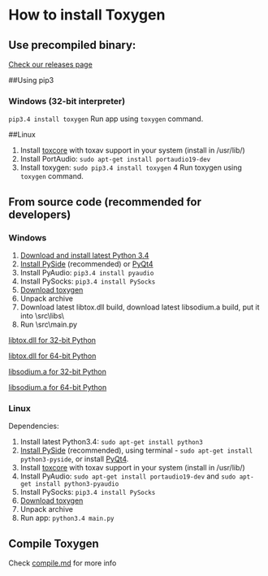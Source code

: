 # How to install Toxygen

## Use precompiled binary:
[Check our releases page](https://github.com/xveduk/toxygen/releases)

##Using pip3

### Windows  (32-bit interpreter)

``pip3.4 install toxygen``
Run app using ``toxygen`` command.

##Linux

1. Install [toxcore](https://github.com/irungentoo/toxcore/blob/master/INSTALL.md) with toxav support in your system (install in /usr/lib/)
2. Install PortAudio: 
``sudo apt-get install portaudio19-dev``
3. Install toxygen: 
``sudo pip3.4 install toxygen``
4 Run toxygen using ``toxygen`` command.

## From source code (recommended for developers)

### Windows

1. [Download and install latest Python 3.4](https://www.python.org/downloads/windows/)
2. [Install PySide](https://pypi.python.org/pypi/PySide/1.2.4) (recommended) or [PyQt4](https://riverbankcomputing.com/software/pyqt/download)
3. Install PyAudio: ``pip3.4 install pyaudio``
4. Install PySocks: ``pip3.4 install PySocks``
5. [Download toxygen](https://github.com/xveduk/toxygen/archive/master.zip)
6. Unpack archive  
7. Download latest libtox.dll build, download latest libsodium.a build, put it into \src\libs\
8. Run \src\main.py

[libtox.dll for 32-bit Python](https://build.tox.chat/view/libtoxcore/job/libtoxcore_build_windows_x86_shared_release/lastSuccessfulBuild/artifact/libtoxcore_build_windows_x86_shared_release.zip)

[libtox.dll for 64-bit Python](https://build.tox.chat/view/libtoxcore/job/libtoxcore_build_windows_x86-64_shared_release/lastSuccessfulBuild/artifact/libtoxcore_build_windows_x86-64_shared_release.zip)

[libsodium.a for 32-bit Python](https://build.tox.chat/view/libsodium/job/libsodium_build_windows_x86_static_release/lastSuccessfulBuild/artifact/libsodium_build_windows_x86_static_release.zip)

[libsodium.a for 64-bit Python](https://build.tox.chat/view/libsodium/job/libsodium_build_windows_x86-64_static_release/lastSuccessfulBuild/artifact/libsodium_build_windows_x86-64_static_release.zip)


### Linux

Dependencies:

1. Install latest Python3.4: 
``sudo apt-get install python3``
2. [Install PySide](https://wiki.qt.io/PySide_Binaries_Linux) (recommended), using terminal - ``sudo apt-get install python3-pyside``, or install [PyQt4](https://riverbankcomputing.com/software/pyqt/download).
3. Install [toxcore](https://github.com/irungentoo/toxcore/blob/master/INSTALL.md) with toxav support in your system (install in /usr/lib/)
4. Install PyAudio: 
``sudo apt-get install portaudio19-dev`` and ``sudo apt-get install python3-pyaudio``
5. Install PySocks: ``pip3.4 install PySocks``
6. [Download toxygen](https://github.com/xveduk/toxygen/archive/master.zip)
7. Unpack archive 
8. Run app:
``python3.4 main.py``

## Compile Toxygen
Check [compile.md](/docs/compile.md) for more info

